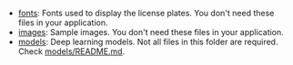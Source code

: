 - [fonts](fonts): Fonts used to display the license plates. You don't need these files in your application.
- [images](images): Sample images. You don't need these files in your application.
- [models](models): Deep learning models. Not all files in this folder are required. Check [models/README.md](models/README.md).
